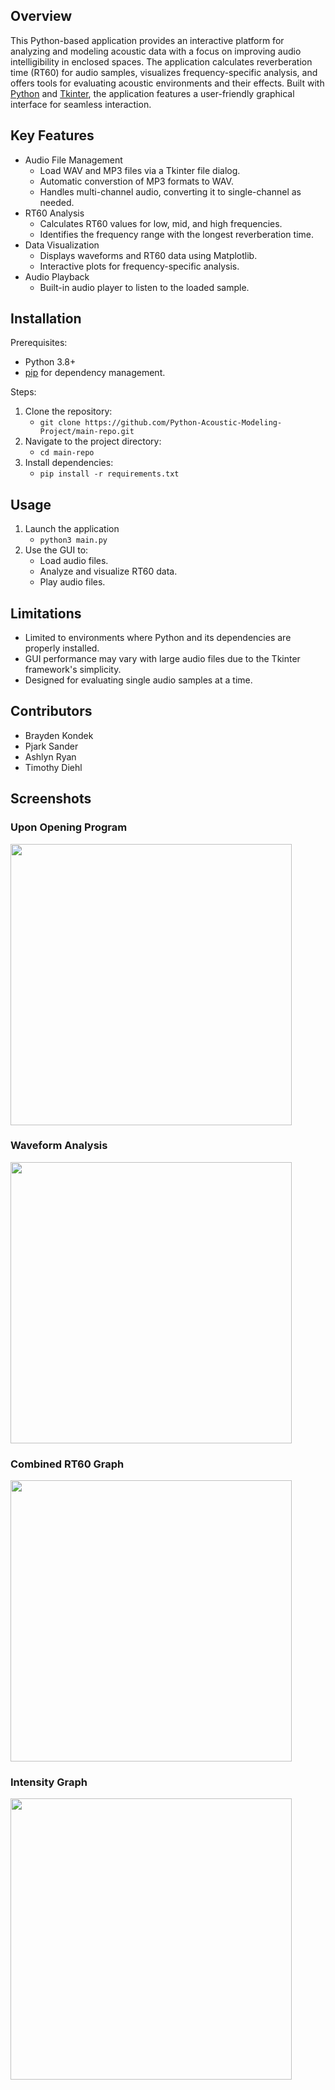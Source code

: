 Overview
-
This Python-based application provides an interactive platform for analyzing and modeling acoustic data with a focus on improving audio intelligibility in enclosed spaces. The application calculates reverberation time (RT60) for audio samples, visualizes frequency-specific analysis, and offers tools for evaluating acoustic environments and their effects. Built with [Python](https://docs.python.org/3) and [Tkinter](https://docs.python.org/3/library/tkinter.html), the application features a user-friendly graphical interface for seamless interaction.

Key Features
-
+ Audio File Management
  + Load WAV and MP3 files via a Tkinter file dialog.
  + Automatic converstion of MP3 formats to WAV.
  + Handles multi-channel audio, converting it to single-channel as needed.
+ RT60 Analysis
  + Calculates RT60 values for low, mid, and high frequencies.
  + Identifies the frequency range with the longest reverberation time.
+ Data Visualization
  + Displays waveforms and RT60 data using Matplotlib.
  + Interactive plots for frequency-specific analysis.
+ Audio Playback
  + Built-in audio player to listen to the loaded sample.

Installation
-
Prerequisites:
+ Python 3.8+
+ [pip](https://pip.pypa.io/en/stable) for dependency management.

Steps:

1. Clone the repository:
   + ```git clone https://github.com/Python-Acoustic-Modeling-Project/main-repo.git```
2. Navigate to the project directory:
   + ```cd main-repo```
3. Install dependencies:
   + ```pip install -r requirements.txt```

Usage
-
1. Launch the application
   + ```python3 main.py```
2. Use the GUI to:
   + Load audio files.
   + Analyze and visualize RT60 data.
   + Play audio files.

Limitations
-
+ Limited to environments where Python and its dependencies are properly installed.
+ GUI performance may vary with large audio files due to the Tkinter framework's simplicity.
+ Designed for evaluating single audio samples at a time.

Contributors
-
+ Brayden Kondek
+ Pjark Sander
+ Ashlyn Ryan
+ Timothy Diehl

Screenshots
-
### Upon Opening Program
  <img src="https://assets.bradykondek.com/files/spidam-project/upon-open.png" width="450" height="450">

### Waveform Analysis
  <img src="https://assets.bradykondek.com/files/spidam-project/waveform-analysis.png" width="450" height="450">

### Combined RT60 Graph
  <img src="https://assets.bradykondek.com/files/spidam-project/combined-rt60.png" width="450" height="450">

### Intensity Graph
  <img src="https://assets.bradykondek.com/files/spidam-project/intensity-graph.png" width="450" height="450">
